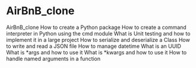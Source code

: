 # AirBnB_clone
AirBnB_clone
How to create a Python package
How to create a command interpreter in Python using the cmd module
What is Unit testing and how to implement it in a large project
How to serialize and deserialize a Class
How to write and read a JSON file
How to manage datetime
What is an UUID
What is *args and how to use it
What is *kwargs and how to use it
How to handle named arguments in a function
